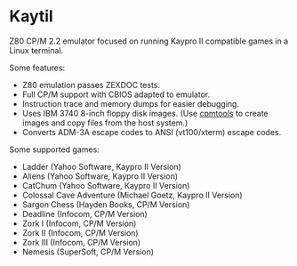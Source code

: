 # Kaytil
Z80 CP/M 2.2 emulator focused on running Kaypro II compatible games in a Linux terminal.

Some features:
* Z80 emulation passes ZEXDOC tests.
* Full CP/M support with CBIOS adapted to emulator.
* Instruction trace and memory dumps for easier debugging.
* Uses IBM 3740 8-inch floppy disk images. (Use [cpmtools](http://www.moria.de/~michael/cpmtools/) to create images and copy files from the host system.)
* Converts ADM-3A escape codes to ANSI (vt100/xterm) escape codes.

Some supported games:
* Ladder (Yahoo Software, Kaypro II Version)
* Aliens (Yahoo Software, Kaypro II Version)
* CatChum (Yahoo Software, Kaypro II Version)
* Colossal Cave Adventure (Michael Goetz, Kaypro II Version)
* Sargon Chess (Hayden Books, CP/M Version)
* Deadline (Infocom, CP/M Version)
* Zork I (Infocom, CP/M Version)
* Zork II (Infocom, CP/M Version)
* Zork III (Infocom, CP/M Version)
* Nemesis (SuperSoft, CP/M Version)

